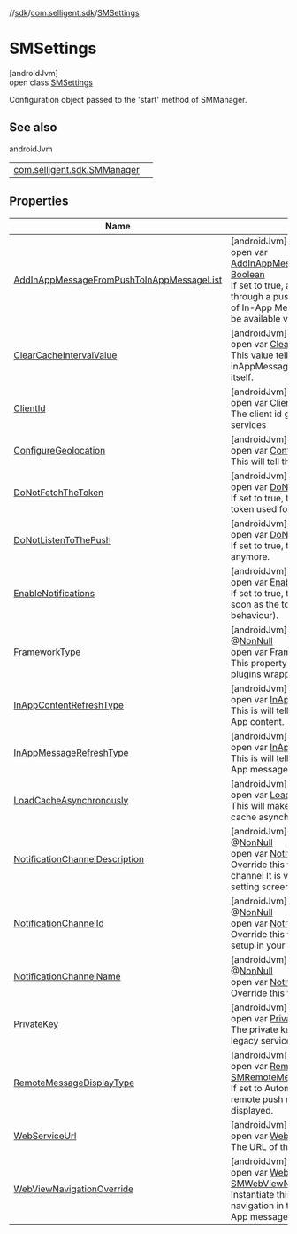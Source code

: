 //[sdk](../../../index.md)/[com.selligent.sdk](../index.md)/[SMSettings](index.md)

# SMSettings

[androidJvm]\
open class [SMSettings](index.md)

Configuration object passed to the 'start' method of SMManager.

## See also

androidJvm

| | |
|---|---|
| [com.selligent.sdk.SMManager](../-s-m-manager/start.md) |  |

## Properties

| Name | Summary |
|---|---|
| [AddInAppMessageFromPushToInAppMessageList](-add-in-app-message-from-push-to-in-app-message-list.md) | [androidJvm]<br>open var [AddInAppMessageFromPushToInAppMessageList](-add-in-app-message-from-push-to-in-app-message-list.md): [Boolean](https://kotlinlang.org/api/latest/jvm/stdlib/kotlin/-boolean/index.html)<br>If set to true, any In-App Message received through a push notification will be added to the list of In-App Messages retrieved by the SDK and will be available via [getInAppMessages](../-s-m-manager/get-in-app-messages.md). |
| [ClearCacheIntervalValue](-clear-cache-interval-value.md) | [androidJvm]<br>open var [ClearCacheIntervalValue](-clear-cache-interval-value.md): [SMClearCache](../-s-m-clear-cache/index.md)<br>This value tells how often the SDK's inAppMessagesCache mechanism should clear itself. |
| [ClientId](-client-id.md) | [androidJvm]<br>open var [ClientId](-client-id.md): [String](https://developer.android.com/reference/kotlin/java/lang/String.html)<br>The client id given by Selligent to contact the web services |
| [ConfigureGeolocation](-configure-geolocation.md) | [androidJvm]<br>open var [ConfigureGeolocation](-configure-geolocation.md): [Boolean](https://kotlinlang.org/api/latest/jvm/stdlib/kotlin/-boolean/index.html)<br>This will tell the SDK to use the geolocation. |
| [DoNotFetchTheToken](-do-not-fetch-the-token.md) | [androidJvm]<br>open var [DoNotFetchTheToken](-do-not-fetch-the-token.md): [Boolean](https://kotlinlang.org/api/latest/jvm/stdlib/kotlin/-boolean/index.html)<br>If set to true, the SDK will not try to retrieve the token used for push notification from Firebase. |
| [DoNotListenToThePush](-do-not-listen-to-the-push.md) | [androidJvm]<br>open var [DoNotListenToThePush](-do-not-listen-to-the-push.md): [Boolean](https://kotlinlang.org/api/latest/jvm/stdlib/kotlin/-boolean/index.html)<br>If set to true, the SDK will not listen for the push anymore. |
| [EnableNotifications](-enable-notifications.md) | [androidJvm]<br>open var [EnableNotifications](-enable-notifications.md): [Boolean](https://kotlinlang.org/api/latest/jvm/stdlib/kotlin/-boolean/index.html)<br>If set to true, the notifications will be enabled as soon as the token is retrieved (this is the default behaviour). |
| [FrameworkType](-framework-type.md) | [androidJvm]<br>@[NonNull](https://developer.android.com/reference/kotlin/androidx/annotation/NonNull.html)<br>open var [FrameworkType](-framework-type.md): [SMFrameworkType](../-s-m-framework-type/index.md)<br>This property is only intended to be used by the plugins wrapping our SDK. |
| [InAppContentRefreshType](-in-app-content-refresh-type.md) | [androidJvm]<br>open var [InAppContentRefreshType](-in-app-content-refresh-type.md): [Any](https://kotlinlang.org/api/latest/jvm/stdlib/kotlin/-any/index.html)<br>This is will tell how often the SDK must get the In App content. |
| [InAppMessageRefreshType](-in-app-message-refresh-type.md) | [androidJvm]<br>open var [InAppMessageRefreshType](-in-app-message-refresh-type.md): [Any](https://kotlinlang.org/api/latest/jvm/stdlib/kotlin/-any/index.html)<br>This is will tell how often the SDK must get the In App messages. |
| [LoadCacheAsynchronously](-load-cache-asynchronously.md) | [androidJvm]<br>open var [LoadCacheAsynchronously](-load-cache-asynchronously.md): [Boolean](https://kotlinlang.org/api/latest/jvm/stdlib/kotlin/-boolean/index.html)<br>This will make the SDK load the content of its cache asynchronously. |
| [NotificationChannelDescription](-notification-channel-description.md) | [androidJvm]<br>@[NonNull](https://developer.android.com/reference/kotlin/androidx/annotation/NonNull.html)<br>open var [NotificationChannelDescription](-notification-channel-description.md): [String](https://developer.android.com/reference/kotlin/java/lang/String.html)<br>Override this value to set a description of the channel It is visible in the notification channel setting screen of the device. |
| [NotificationChannelId](-notification-channel-id.md) | [androidJvm]<br>@[NonNull](https://developer.android.com/reference/kotlin/androidx/annotation/NonNull.html)<br>open var [NotificationChannelId](-notification-channel-id.md): [String](https://developer.android.com/reference/kotlin/java/lang/String.html)<br>Override this value if you already have a channel setup in your app and you want the SDK to use it. |
| [NotificationChannelName](-notification-channel-name.md) | [androidJvm]<br>@[NonNull](https://developer.android.com/reference/kotlin/androidx/annotation/NonNull.html)<br>open var [NotificationChannelName](-notification-channel-name.md): [String](https://developer.android.com/reference/kotlin/java/lang/String.html)<br>Override this value to set the name of the channel. |
| [PrivateKey](-private-key.md) | [androidJvm]<br>open var [PrivateKey](-private-key.md): [String](https://developer.android.com/reference/kotlin/java/lang/String.html)<br>The private key given by Selligent to contact the legacy services. |
| [RemoteMessageDisplayType](-remote-message-display-type.md) | [androidJvm]<br>open var [RemoteMessageDisplayType](-remote-message-display-type.md): [SMRemoteMessageDisplayType](../-s-m-remote-message-display-type/index.md)<br>If set to Automatic, when the app is active, the remote push messages will automatically be displayed. |
| [WebServiceUrl](-web-service-url.md) | [androidJvm]<br>open var [WebServiceUrl](-web-service-url.md): [String](https://developer.android.com/reference/kotlin/java/lang/String.html)<br>The URL of the Selligent web services |
| [WebViewNavigationOverride](-web-view-navigation-override.md) | [androidJvm]<br>open var [WebViewNavigationOverride](-web-view-navigation-override.md): [SMWebViewNavigationOverride](../-s-m-web-view-navigation-override/index.md)<br>Instantiate this if you want to override the navigation in the WebViews displayed by the In-App messages. |
